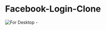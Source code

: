# Facebook-Login-Clone

![For Desktop - ](https://i.ibb.co/wCwBm5z/Screenshot-2023-08-12-151329.png)